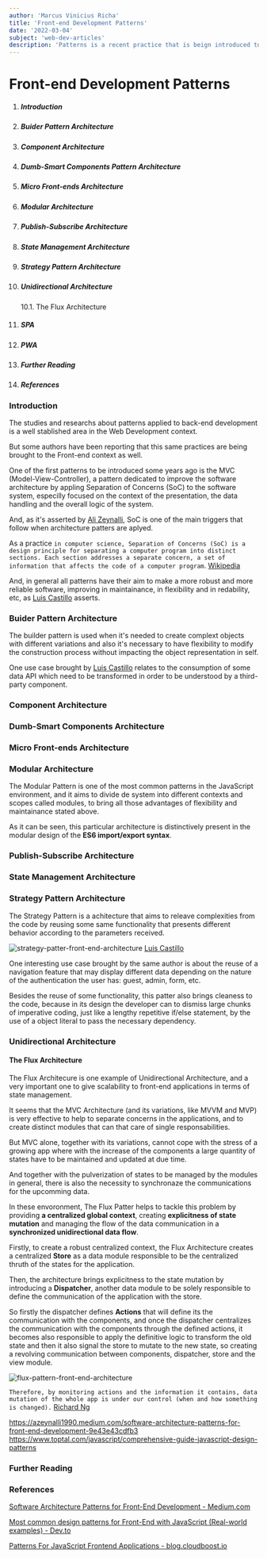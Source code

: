 ```yaml
---
author: 'Marcus Vinicius Richa'
title: 'Front-end Development Patterns'
date: '2022-03-04'
subject: 'web-dev-articles'
description: 'Patterns is a recent practice that is beign introduced to the Front-end development context. One of the first patterns to be appear some years ago is the MVC (Model-View-Controller), a pattern dedicated to improve the software architecture by appling Separation of Concerns (SoC) to the software system.'
---
```


# Front-end Development Patterns

1. ##### Introduction  
2. ##### Buider Pattern Architecture
3. ##### Component Architecture
4. ##### Dumb-Smart Components Pattern Architecture
5. ##### Micro Front-ends Architecture
6. ##### Modular Architecture
7. ##### Publish-Subscribe Architecture 
8. ##### State Management Architecture
9. ##### Strategy Pattern Architecture
10. ##### Unidirectional Architecture
	10.1. The Flux Architecture 
11. ##### SPA
12. ##### PWA
13. ##### Further Reading
14. ##### References

### Introduction

The studies and researchs about patterns applied to back-end development is a well stablished area in the Web Development context.

But some authors have been reporting that this same practices are being brought to the Front-end context as well.

One of the first patterns to be introduced some years ago is the MVC (Model-View-Controller), a pattern dedicated to improve the software architecture by appling Separation of Concerns (SoC) to the software system, especilly focused on the context of the presentation, the data handling and the overall logic of the system.

And, as it's asserted by [Ali Zeynalli](https://azeynalli1990.medium.com/software-architecture-patterns-for-front-end-development-9e43e43cdfb3), SoC is one of the main triggers that follow when architecture patters are aplyed.

As a practice `in computer science, Separation of Concerns (SoC) is a design principle for separating a computer program into distinct sections. Each section addresses a separate concern, a set of information that affects the code of a computer program`.
[Wikipedia](https://en.wikipedia.org/wiki/Separation_of_concerns)


And, in general all patterns have their aim to make a more robust and more reliable software, improving in maintainance, in flexibility and in redability, etc, as [Luis Castillo](https://dev.to/lukocastillo/most-common-design-patterns-for-front-end-with-javascript-real-world-examples-2hj3) asserts.


### Buider Pattern Architecture

The builder pattern is used when it's needed to create complext objects with different variations and also it's necessary to have flexibility to modify the construction process without impacting the object representation in self.

One use case brought by [Luis Castillo](https://dev.to/lukocastillo/most-common-design-patterns-for-front-end-with-javascript-real-world-examples-2hj3) relates to the consumption of some data API which need to be transformed in order to be understood by a third-party component.


### Component Architecture

### Dumb-Smart Components Architecture



### Micro Front-ends Architecture


### Modular Architecture

The Modular Pattern is one of the most common patterns in the JavaScript environment, and it aims to divide de system into different contexts and scopes called modules, to bring all those advantages of flexibility and maintainance stated above.

As it can be seen, this particular architecture is distinctively present in the modular design of the **ES6 import/export syntax**.








### Publish-Subscribe Architecture





### State Management Architecture



### Strategy Pattern Architecture

The Strategy Pattern is a achitecture that aims to releave complexities from the code by reusing some same functionality that presents different behavior according to the parameters received.

![strategy-patter-front-end-architecture](/images/articles/web-development/strategy-patter-front-end-architecture.jpg)
[Luis Castillo](https://dev.to/lukocastillo/most-common-design-patterns-for-front-end-with-javascript-real-world-examples-2hj3)

One interesting use case brought by the same author is about the reuse of a navigation feature that may display different data depending on the nature of the authentication the user has: guest, admin, form, etc.

Besides the reuse of some functionality, this patter also brings cleaness to the code, because in its design the developer can to dismiss large chunks of imperative coding, just like a lengthy repetitive if/else statement, by the use of a object literal to pass the necessary dependency.


### Unidirectional Architecture

#### The Flux Architecture

The Flux Architecure is one example of Unidirectional Architecture, and a very important one to give scalability to front-end applications in terms of state management.

It seems that the MVC Architecture (and its variations, like MVVM and MVP) is very effective to help to separate concerns in the applications, and to create distinct modules that can that care of single responsabilities.

But MVC alone, together with its variations, cannot cope with the stress of a growing app where with the increase of the components a large quantity of states have to be maintained and updated at due time.

And together with the pulverization of states to be managed by the modules in general, there is also the necessity to synchronaze the communications for the upcomming data.

In these envoronment, The Flux Patter helps to tackle this problem by providing **a centralized global context**, creating **explicitness of state mutation** and managing the flow of the data communication in a **synchronized unidirectional data flow**.


Firstly, to create a robust centralized context, the Flux Architecture creates a centralized **Store** as a data module responsible to be the centralized thruth of the states for the application.

Then, the architecture brings explicitness to the state mutation by introducing a **Dispatcher**, another data module to be solely responsible to define the communication of the application with the store.

So firstly the dispatcher defines **Actions** that will define its the communication with the components, and once the dispatcher centralizes the communication with the components through the defined actions, it becomes also responsible to apply the definitive logic to transform the old state and then it also signal the store to mutate to the new state, so creating a revolving communication between components, dispatcher, store and the view module.

![flux-pattern-front-end-architecture](/images/articles/web-development/flux-pattern-front-end-architecture.png)


`Therefore, by monitoring actions and the information it contains, data mutation of the whole app is under our control (when and how something is changed).`
[Richard Ng](https://blog.cloudboost.io/the-state-of-web-applications-3f789a18b810)












https://azeynalli1990.medium.com/software-architecture-patterns-for-front-end-development-9e43e43cdfb3
https://www.toptal.com/javascript/comprehensive-guide-javascript-design-patterns

### Further Reading

[]()

### References


[Software Architecture Patterns for Front-End Development - Medium.com](https://azeynalli1990.medium.com/software-architecture-patterns-for-front-end-development-9e43e43cdfb3)

[Most common design patterns for Front-End with JavaScript (Real-world examples) - Dev.to](https://dev.to/lukocastillo/most-common-design-patterns-for-front-end-with-javascript-real-world-examples-2hj3)

[Patterns For JavaScript Frontend Applications - blog.cloudboost.io](https://blog.cloudboost.io/the-state-of-web-applications-3f789a18b810)

[]()

[]()

